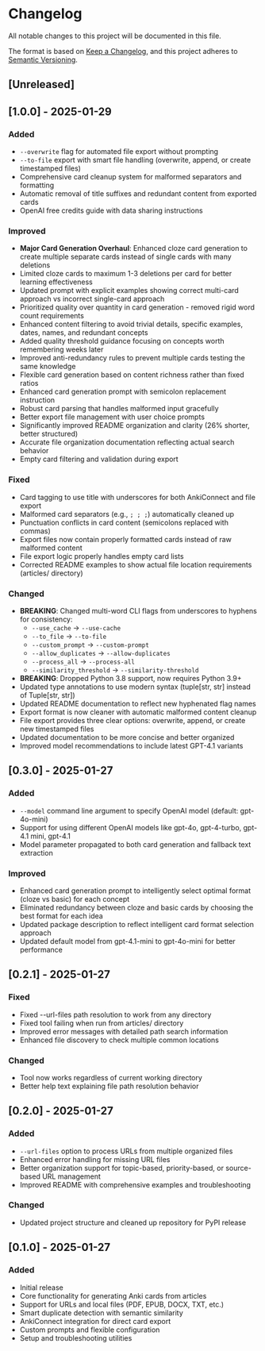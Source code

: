 # Changelog

All notable changes to this project will be documented in this file.

The format is based on [Keep a Changelog](https://keepachangelog.com/en/1.0.0/),
and this project adheres to [Semantic Versioning](https://semver.org/spec/v2.0.0.html).

## [Unreleased]

## [1.0.0] - 2025-01-29

### Added
- `--overwrite` flag for automated file export without prompting
- `--to-file` export with smart file handling (overwrite, append, or create timestamped files)
- Comprehensive card cleanup system for malformed separators and formatting
- Automatic removal of title suffixes and redundant content from exported cards
- OpenAI free credits guide with data sharing instructions

### Improved
- **Major Card Generation Overhaul**: Enhanced cloze card generation to create multiple separate cards instead of single cards with many deletions
- Limited cloze cards to maximum 1-3 deletions per card for better learning effectiveness
- Updated prompt with explicit examples showing correct multi-card approach vs incorrect single-card approach
- Prioritized quality over quantity in card generation - removed rigid word count requirements
- Enhanced content filtering to avoid trivial details, specific examples, dates, names, and redundant concepts
- Added quality threshold guidance focusing on concepts worth remembering weeks later
- Improved anti-redundancy rules to prevent multiple cards testing the same knowledge
- Flexible card generation based on content richness rather than fixed ratios
- Enhanced card generation prompt with semicolon replacement instruction
- Robust card parsing that handles malformed input gracefully
- Better export file management with user choice prompts
- Significantly improved README organization and clarity (26% shorter, better structured)
- Accurate file organization documentation reflecting actual search behavior
- Empty card filtering and validation during export

### Fixed
- Card tagging to use title with underscores for both AnkiConnect and file export
- Malformed card separators (e.g., `; ; ;`) automatically cleaned up
- Punctuation conflicts in card content (semicolons replaced with commas)
- Export files now contain properly formatted cards instead of raw malformed content
- File export logic properly handles empty card lists
- Corrected README examples to show actual file location requirements (articles/ directory)

### Changed
- **BREAKING**: Changed multi-word CLI flags from underscores to hyphens for consistency:
  - `--use_cache` → `--use-cache`
  - `--to_file` → `--to-file`
  - `--custom_prompt` → `--custom-prompt`
  - `--allow_duplicates` → `--allow-duplicates`
  - `--process_all` → `--process-all`
  - `--similarity_threshold` → `--similarity-threshold`
- **BREAKING**: Dropped Python 3.8 support, now requires Python 3.9+
- Updated type annotations to use modern syntax (tuple[str, str] instead of Tuple[str, str])
- Updated README documentation to reflect new hyphenated flag names
- Export format is now cleaner with automatic malformed content cleanup
- File export provides three clear options: overwrite, append, or create new timestamped files
- Updated documentation to be more concise and better organized
- Improved model recommendations to include latest GPT-4.1 variants

## [0.3.0] - 2025-01-27

### Added
- `--model` command line argument to specify OpenAI model (default: gpt-4o-mini)
- Support for using different OpenAI models like gpt-4o, gpt-4-turbo, gpt-4.1 mini, gpt-4.1
- Model parameter propagated to both card generation and fallback text extraction

### Improved
- Enhanced card generation prompt to intelligently select optimal format (cloze vs basic) for each concept
- Eliminated redundancy between cloze and basic cards by choosing the best format for each idea
- Updated package description to reflect intelligent card format selection approach
- Updated default model from gpt-4.1-mini to gpt-4o-mini for better performance

## [0.2.1] - 2025-01-27

### Fixed
- Fixed --url-files path resolution to work from any directory
- Fixed tool failing when run from articles/ directory
- Improved error messages with detailed path search information
- Enhanced file discovery to check multiple common locations

### Changed
- Tool now works regardless of current working directory
- Better help text explaining file path resolution behavior

## [0.2.0] - 2025-01-27

### Added
- `--url-files` option to process URLs from multiple organized files
- Enhanced error handling for missing URL files
- Better organization support for topic-based, priority-based, or source-based URL management
- Improved README with comprehensive examples and troubleshooting

### Changed
- Updated project structure and cleaned up repository for PyPI release

## [0.1.0] - 2025-01-27

### Added
- Initial release
- Core functionality for generating Anki cards from articles
- Support for URLs and local files (PDF, EPUB, DOCX, TXT, etc.)
- Smart duplicate detection with semantic similarity
- AnkiConnect integration for direct card export
- Custom prompts and flexible configuration
- Setup and troubleshooting utilities
